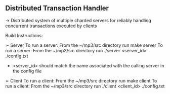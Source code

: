 Distributed Transaction Handler
-------------------------------
-> Distributed system of multiple charded servers for reliably handling concurrent transactions executed by clients

Build Instructions:

➢ Server
To run a server: From the ~/mp3/src directory run make server
To run a server: From the ~/mp3/src directory run ./server <server_id> ./config.txt
 - <server_id> should match the name associated with the calling server in the config file

➢ Client
To run a client: From the ~/mp3/src directory run make client
To run a client: From the ~/mp3/src directory run ./client <client_id> ./config.txt
